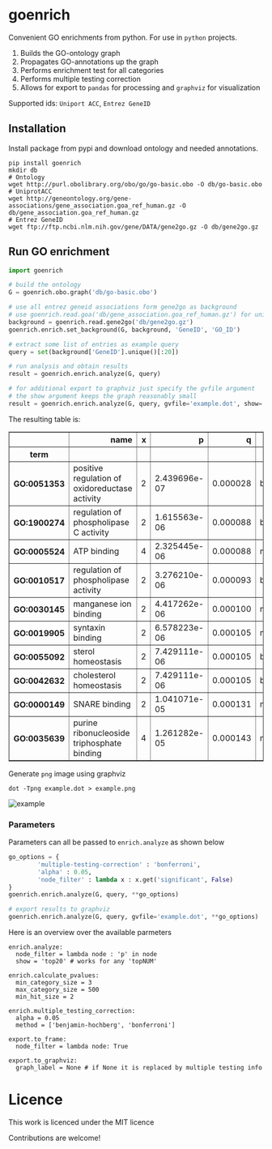# goenrich
Convenient GO enrichments from python. For use in `python` projects.

1. Builds the GO-ontology graph
2. Propagates GO-annotations up the graph
3. Performs enrichment test for all categories
4. Performs multiple testing correction
5. Allows for export to `pandas` for processing and `graphviz` for visualization

Supported ids: `Uniport ACC`, `Entrez GeneID`

## Installation

Install package from pypi and download ontology
and needed annotations.

```shell
pip install goenrich
mkdir db
# Ontology
wget http://purl.obolibrary.org/obo/go/go-basic.obo -O db/go-basic.obo
# UniprotACC
wget http://geneontology.org/gene-associations/gene_association.goa_ref_human.gz -O db/gene_association.goa_ref_human.gz
# Entrez GeneID
wget ftp://ftp.ncbi.nlm.nih.gov/gene/DATA/gene2go.gz -O db/gene2go.gz
```

## Run GO enrichment

```python
import goenrich

# build the ontology
G = goenrich.obo.graph('db/go-basic.obo')

# use all entrez geneid associations form gene2go as background
# use goenrich.read.goa('db/gene_association.goa_ref_human.gz') for uniprot
background = goenrich.read.gene2go('db/gene2go.gz')
goenrich.enrich.set_background(G, background, 'GeneID', 'GO_ID')

# extract some list of entries as example query
query = set(background['GeneID'].unique()[:20])

# run analysis and obtain results
result = goenrich.enrich.analyze(G, query)

# for additional export to graphviz just specify the gvfile argument
# the show argument keeps the graph reasonably small
result = goenrich.enrich.analyze(G, query, gvfile='example.dot', show='top20')
```
The resulting table is:

<table border="1" class="dataframe">
  <thead>
    <tr style="text-align: right;">
      <th></th>
      <th>name</th>
      <th>x</th>
      <th>p</th>
      <th>q</th>
      <th>namespace</th>
    </tr>
    <tr>
      <th>term</th>
      <th></th>
      <th></th>
      <th></th>
      <th></th>
      <th></th>
    </tr>
  </thead>
  <tbody>
    <tr>
      <th>GO:0051353</th>
      <td>positive regulation of oxidoreductase activity</td>
      <td>2</td>
      <td>2.439696e-07</td>
      <td>0.000028</td>
      <td>biological_process</td>
    </tr>
    <tr>
      <th>GO:1900274</th>
      <td>regulation of phospholipase C activity</td>
      <td>2</td>
      <td>1.615563e-06</td>
      <td>0.000088</td>
      <td>biological_process</td>
    </tr>
    <tr>
      <th>GO:0005524</th>
      <td>ATP binding</td>
      <td>4</td>
      <td>2.325445e-06</td>
      <td>0.000088</td>
      <td>molecular_function</td>
    </tr>
    <tr>
      <th>GO:0010517</th>
      <td>regulation of phospholipase activity</td>
      <td>2</td>
      <td>3.276210e-06</td>
      <td>0.000093</td>
      <td>biological_process</td>
    </tr>
    <tr>
      <th>GO:0030145</th>
      <td>manganese ion binding</td>
      <td>2</td>
      <td>4.417262e-06</td>
      <td>0.000100</td>
      <td>molecular_function</td>
    </tr>
    <tr>
      <th>GO:0019905</th>
      <td>syntaxin binding</td>
      <td>2</td>
      <td>6.578223e-06</td>
      <td>0.000105</td>
      <td>molecular_function</td>
    </tr>
    <tr>
      <th>GO:0055092</th>
      <td>sterol homeostasis</td>
      <td>2</td>
      <td>7.429111e-06</td>
      <td>0.000105</td>
      <td>biological_process</td>
    </tr>
    <tr>
      <th>GO:0042632</th>
      <td>cholesterol homeostasis</td>
      <td>2</td>
      <td>7.429111e-06</td>
      <td>0.000105</td>
      <td>biological_process</td>
    </tr>
    <tr>
      <th>GO:0000149</th>
      <td>SNARE binding</td>
      <td>2</td>
      <td>1.041071e-05</td>
      <td>0.000131</td>
      <td>molecular_function</td>
    </tr>
    <tr>
      <th>GO:0035639</th>
      <td>purine ribonucleoside triphosphate binding</td>
      <td>4</td>
      <td>1.261282e-05</td>
      <td>0.000143</td>
      <td>molecular_function</td>
    </tr>
  </tbody>
</table>

Generate `png` image using graphviz

```shell
dot -Tpng example.dot > example.png
```
![example](https://cloud.githubusercontent.com/assets/2606663/8205439/58c11914-14f9-11e5-8a5a-e34a30e6c1a6.png)

### Parameters

Parameters can all be passed to `enrich.analyze` as shown below
```python
go_options = {
        'multiple-testing-correction' : 'bonferroni',
        'alpha' : 0.05,
        'node_filter' : lambda x : x.get('significant', False)
}
goenrich.enrich.analyze(G, query, **go_options)

# export results to graphviz
goenrich.enrich.analyze(G, query, gvfile='example.dot', **go_options)
```

Here is an overview over the available parmeters
```
enrich.analyze:
  node_filter = lambda node : 'p' in node
  show = 'top20' # works for any 'topNUM'

enrich.calculate_pvalues:
  min_category_size = 3
  max_category_size = 500
  min_hit_size = 2

enrich.multiple_testing_correction:
  alpha = 0.05
  method = ['benjamin-hochberg', 'bonferroni']

export.to_frame:
  node_filter = lambda node: True

export.to_graphviz:
  graph_label = None # if None it is replaced by multiple testing info
```

# Licence

This work is licenced under the MIT licence

Contributions are welcome!
